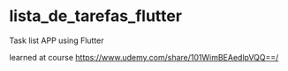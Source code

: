 # lista_de_tarefas_flutter

Task list APP using Flutter

learned at course https://www.udemy.com/share/101WimBEAedlpVQQ==/
